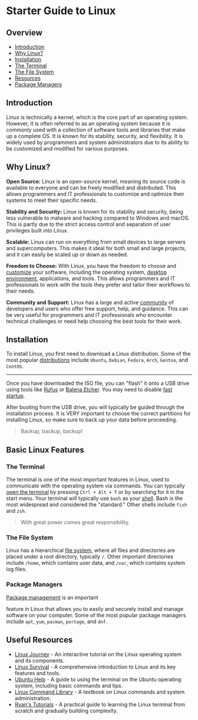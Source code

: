 
# Starter Guide to Linux

## Overview

- [Introduction](#introduction)
- [Why Linux?](#why-linux)
- [Installation](#installation)
- [The Terminal](#the-terminal)
- [The File System](#the-file-system)
- [Resources](#useful-resources)
- [Package Managers](#package-managers)

## Introduction

Linux is technically a kernel, which is the core part of an operating system.
However, it is often referred to as an operating system because it is commonly
used with a collection of software tools and libraries that make up a complete
OS. It is known for its stability, security, and flexibility. It is widely used
by programmers and system administrators due to its ability to be customized
and modified for various purposes.

## Why Linux?

**Open Source:** Linux is an open-source kernel, meaning its source code is
available to everyone and can be freely modified and distributed. This allows
programmers and IT professionals to customize and optimize their systems to
meet their specific needs.

**Stability and Security:** Linux is known for its stability and security,
being less vulnerable to malware and hacking compared to Windows and macOS.
This is partly due to the strict access control and separation of user
privileges built into Linux.

**Scalable:** Linux can run on everything from small devices to large servers
and supercomputers. This makes it ideal for both small and large projects, and
it can easily be scaled up or down as needed.

**Freedom to Choose:** With Linux, you have the freedom to choose and
[customize](https://www.reddit.com/r/unixporn/) your software, including the operating system, [desktop environment](https://wiki.gentoo.org/wiki/Desktop_environment), applications,
and tools. This allows programmers and IT professionals to work with the tools
they prefer and tailor their workflows to their needs.

**Community and Support:** Linux has a large and active
[community](https://www.reddit.com/r/linux/) of developers and users who offer
free support, help, and guidance. This can be very useful for programmers and
IT professionals who encounter technical challenges or need help choosing the
best tools for their work.

## Installation

To install Linux, you first need to download a Linux distribution. Some of the
most popular [distributions](https://distrowatch.com/) include `Ubuntu`,
`Debian`, `Fedora`, `Arch`, `Gentoo`, and `CentOS`.

---

Once you have downloaded the ISO file, you can "flash" it onto a USB drive
using tools like [Rufus](https://rufus.ie/en/) or [Balena
Etcher](https://www.balena.io/etcher). You may need to disable [fast startup](https://help.uaudio.com/hc/en-us/articles/213195423-How-To-Disable-Fast-Startup-in-Windows-10).

After booting from the USB drive, you will typically be guided through the
installation process. It is VERY important to choose the correct partitions for
installing Linux, so make sure to back up your data before proceeding.

> Backup, backup, backup!

## Basic Linux Features

### The Terminal

The terminal is one of the most important features in Linux, used to
communicate with the operating system via commands. You can typically [open the terminal](https://www.makeuseof.com/how-to-open-terminal-in-linux/) by pressing
`Ctrl + Alt + T` or by searching for it in the start menu. Your terminal will
typically use `bash` as your
[shell](https://www.gnu.org/software/bash/manual/html_node/What-is-a-shell_003f.html).
Bash is the most widespread and considered the "standard." Other shells include
`fish` and `zsh`.

> With great power comes great responsibility.

### The File System

Linux has a hierarchical [file system](https://access.redhat.com/documentation/en-us/red_hat_enterprise_linux/4/html/reference_guide/s1-filesystem-fhs),
where all files and directories are placed under a root directory, typically
`/`. Other important directories include `/home`, which contains user data, and
`/var`, which contains system log files.

### Package Managers

[Package management](https://itsfoss.com/package-manager/) is an important

feature in Linux that allows you to easily and securely install and manage
software on your computer. Some of the most popular package managers include
`apt`, `yum`, `pacman`, `portage`, and `dnf`.

## Useful Resources

- [Linux Journey](https://linuxjourney.com/) - An interactive tutorial on the
Linux operating system and its components.
- [Linux Survival](https://linuxsurvival.com/linux-tutorial-introduction/) - A
comprehensive introduction to Linux and its key features and tools.
- [Ubuntu Help](https://help.ubuntu.com/community/UsingTheTerminal) - A guide
to using the terminal on the Ubuntu operating system, including basic commands
and tips.
- [Linux Command Library](https://lym.readthedocs.io/en/latest/) - A textbook
on Linux commands and system administration.
- [Ryan's Tutorials](https://ryanstutorials.net/linuxtutorial/) - A practical
guide to learning the Linux terminal from scratch and gradually building
complexity.
